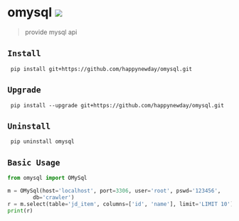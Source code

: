 omysql
![](https://img.shields.io/badge/python%20-%203.7-brightgreen.svg)
========
> provide mysql api 

## `Install`
` pip install git+https://github.com/happynewday/omysql.git`

## `Upgrade`
` pip install --upgrade git+https://github.com/happynewday/omysql.git`

## `Uninstall`
` pip uninstall omysql`

## `Basic Usage`
```python
from omysql import OMySql

m = OMySql(host='localhost', port=3306, user='root', pswd='123456', 
        db='crawler')
r = m.select(table='jd_item', columns=['id', 'name'], limit='LIMIT 10')
print(r)
```
